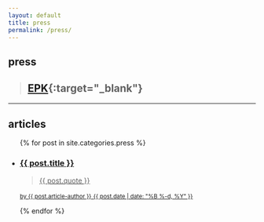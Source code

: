 ```yaml
---
layout: default
title: press
permalink: /press/
---
```

## press
> ## [EPK](https://drive.google.com/drive/folders/1x2ruIM24ParliPgWUqqJePIfYAbf7wuA?usp=sharing){:target="_blank"}

---
## articles
<ul class="alternate-text-align">
{% for post in site.categories.press %}
<li>
<a href="{{ post.link }}" target="_blank">
<div>
<h3>{{ post.title }}</h3>
<blockquote>{{ post.quote }}</blockquote>

<small>by {{ post.article-author }}</small>
<small>{{ post.date | date: "%B %-d, %Y" }}</small>
</div>
</a>
</li>
{% endfor %}
</ul>

